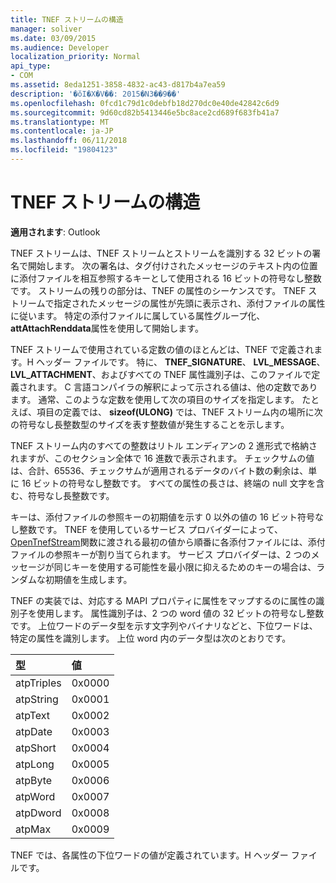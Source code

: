 ```yaml
---
title: TNEF ストリームの構造
manager: soliver
ms.date: 03/09/2015
ms.audience: Developer
localization_priority: Normal
api_type:
- COM
ms.assetid: 8eda1251-3858-4832-ac43-d817b4a7ea59
description: '�ŏI�X�V��: 2015�N3��9��'
ms.openlocfilehash: 0fcd1c79d1c0debfb18d270dc0e40de42842c6d9
ms.sourcegitcommit: 9d60cd82b5413446e5bc8ace2cd689f683fb41a7
ms.translationtype: MT
ms.contentlocale: ja-JP
ms.lasthandoff: 06/11/2018
ms.locfileid: "19804123"
---
```

# <a name="tnef-stream-structure"></a>TNEF ストリームの構造

  
  
**適用されます**: Outlook 
  
TNEF ストリームは、TNEF ストリームとストリームを識別する 32 ビットの署名で開始します。 次の署名は、タグ付けされたメッセージのテキスト内の位置に添付ファイルを相互参照するキーとして使用される 16 ビットの符号なし整数です。 ストリームの残りの部分は、TNEF の属性のシーケンスです。 TNEF ストリームで指定されたメッセージの属性が先頭に表示され、添付ファイルの属性に従います。 特定の添付ファイルに属している属性グループ化、 **attAttachRenddata**属性を使用して開始します。 
  
TNEF ストリームで使用されている定数の値のほとんどは、TNEF で定義されます。H ヘッダー ファイルです。 特に、 **TNEF_SIGNATURE**、 **LVL_MESSAGE**、 **LVL_ATTACHMENT**、およびすべての TNEF 属性識別子は、このファイルで定義されます。 C 言語コンパイラの解釈によって示される値は、他の定数であります。 通常、このような定数を使用して次の項目のサイズを指定します。 たとえば、項目の定義では、 **sizeof(ULONG)** では、TNEF ストリーム内の場所に次の符号なし長整数型のサイズを表す整数値が発生することを示します。 
  
TNEF ストリーム内のすべての整数はリトル エンディアンの 2 進形式で格納されますが、このセクション全体で 16 進数で表示されます。 チェックサムの値は、合計、65536、チェックサムが適用されるデータのバイト数の剰余は、単に 16 ビットの符号なし整数です。 すべての属性の長さは、終端の null 文字を含む、符号なし長整数です。
  
キーは、添付ファイルの参照キーの初期値を示す 0 以外の値の 16 ビット符号なし整数です。 TNEF を使用しているサービス プロバイダーによって、 [OpenTnefStream](opentnefstream.md)関数に渡される最初の値から順番に各添付ファイルには、添付ファイルの参照キーが割り当てられます。 サービス プロバイダーは、2 つのメッセージが同じキーを使用する可能性を最小限に抑えるためのキーの場合は、ランダムな初期値を生成します。 
  
TNEF の実装では、対応する MAPI プロパティに属性をマップするのに属性の識別子を使用します。 属性識別子は、2 つの word 値の 32 ビットの符号なし整数です。 上位ワードのデータ型を示す文字列やバイナリなどと、下位ワードは、特定の属性を識別します。 上位 word 内のデータ型は次のとおりです。
  
|**型**|**値**|
|:-----|:-----|
|atpTriples  <br/> |0x0000  <br/> |
|atpString  <br/> |0x0001  <br/> |
|atpText  <br/> |0x0002  <br/> |
|atpDate  <br/> |0x0003  <br/> |
|atpShort  <br/> |0x0004  <br/> |
|atpLong  <br/> |0x0005  <br/> |
|atpByte  <br/> |0x0006  <br/> |
|atpWord  <br/> |0x0007  <br/> |
|atpDword  <br/> |0x0008  <br/> |
|atpMax  <br/> |0x0009  <br/> |
   
TNEF では、各属性の下位ワードの値が定義されています。H ヘッダー ファイルです。
  

